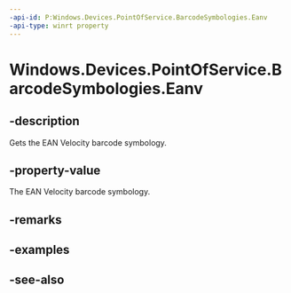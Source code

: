 ```yaml
---
-api-id: P:Windows.Devices.PointOfService.BarcodeSymbologies.Eanv
-api-type: winrt property
---
```


<!-- Property syntax
public uint Eanv { get; }
-->

# Windows.Devices.PointOfService.BarcodeSymbologies.Eanv

## -description
Gets the EAN Velocity barcode symbology.

## -property-value
The EAN Velocity barcode symbology.

## -remarks

## -examples

## -see-also
